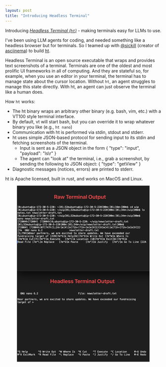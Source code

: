 ```yaml
---
layout: post
title: "Introducing Headless Terminal"
---
```


Introducing *[Headless Terminal (`ht`)](https://github.com/andyk/ht)* - making terminals easy for LLMs to use.

I've been using LLM agents for coding, and needed something like a headless browser but for terminals. So I teamed up with [@sickill](https://x.com/sickill) (creator of [asciinema](https://asciinema.org)) to build [ht](https://github.com/andyk/ht).

Headless Terminal is an open source executable that wraps and provides text screenshots of a terminal. Terminals are one of the oldest and most prolific UI frameworks in all of computing. And they are stateful so, for example, when you use an editor in your terminal, the terminal has to manage state about the cursor location. Without `ht`, an agent struggles to manage this state directly. With ht, an agent can just observe the terminal like a human does.

How `ht` works:

* The ht binary wraps an arbitrary other binary (e.g. bash, vim, etc.) with a VT100 style terminal interface.
* By default, vt will start bash, but you can override it to wrap whatever binary you like (e.g., `ht nano`)
* Communication with ht is performed via stdin, stdout and stderr.
* ht uses simple JSON-based protocol for sending input to its stdin and fetching screenshots of the terminal.
  * Input is sent as a JSON object in the form { "type": "input", "payload": "ls\r" }
  * The agent can "look at" the terminal, i.e., grab a screenshot, by sending the following to JSON object: { "type": "getView" }
* Diagnostic messages (notices, errors) are printed to stderr.

ht is Apache licensed, built in rust, and works on MacOS and Linux.

<center><img src="/assets/img/headless-terminal.png" style="width: 85%" /></center>
